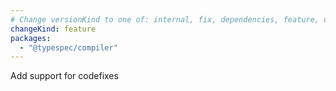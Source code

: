 ```yaml
---
# Change versionKind to one of: internal, fix, dependencies, feature, deprecation, breaking
changeKind: feature
packages:
  - "@typespec/compiler"
---
```


Add support for codefixes

